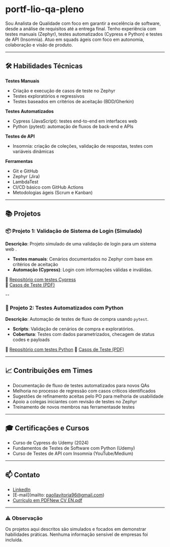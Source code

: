 # portf-lio-qa-pleno

Sou Analista de Qualidade com foco em garantir a excelência de software, desde a análise de requisitos até a entrega final. Tenho experiência com testes manuais (Zephyr), testes automatizados (Cypress e Python) e testes de API (Insomnia). Atuo em squads ágeis com foco em autonomia, colaboração e visão de produto.

---

## 🛠️ Habilidades Técnicas

**Testes Manuais**
- Criação e execução de casos de teste no Zephyr
- Testes exploratórios e regressivos
- Testes baseados em critérios de aceitação (BDD/Gherkin)

**Testes Automatizados**
- Cypress (JavaScript): testes end-to-end em interfaces web
- Python (pytest): automação de fluxos de back-end e APIs

**Testes de API**
- Insomnia: criação de coleções, validação de respostas, testes com variáveis dinâmicas

**Ferramentas**
- Git e GitHub
- Zephyr (Jira)
- LambdaTest
- CI/CD básico com GitHub Actions
- Metodologias ágeis (Scrum e Kanban)

---

## 📚 Projetos

### 📦 Projeto 1: Validação de Sistema de Login (Simulado)

**Descrição**: Projeto simulado de uma validação de login para um sistema web .

- **Testes manuais**: Cenários documentados no Zephyr com base em critérios de aceitação
- **Automação (Cypress)**: Login com informações válidas e inválidas.

🔗 [Repositório com testes Cypress](#)  
📄 [Casos de Teste (PDF)](#)

--

### 🧾 Projeto 2: Testes Automatizados com Python

**Descrição**: Automação de testes de fluxo de compra usando `pytest`.

- **Scripts**: Validação de cenários de compra e exploratórios. 
- **Cobertura**: Testes com dados parametrizados, checagem de status codes e payloads

🔗 [Repositório com testes Python](#)
📄 [Casos de Teste (PDF)](#)


---

## 📈 Contribuições em Times

- Documentação de fluxo de testes automatizados para novos QAs
- Melhoria no processo de regressão com casos críticos identificados
- Sugestões de refinamento aceitas pelo PO para melhoria de usabilidade
- Apoio a colegas iniciantes com revisão de testes no Zephyr
- Treinamento de novos membros nas ferramentasde testes

---

## 🎓 Certificações e Cursos

- Curso de Cypress do Udemy (2024)
- Fundamentos de Testes de Software com Python (Udemy)
- Curso de Testes de API com Insomnia (YouTube/Medium)

---

## 📫 Contato

- [LinkedIn](#)
- [E-mail](mailto: paollavitoria96@gmail.com)
- [Currículo em PDF]()[New CV EN.pdf](https://github.com/user-attachments/files/22061793/New.CV.EN.pdf)


---

### ⚠️ Observação

Os projetos aqui descritos são simulados e focados em demonstrar habilidades práticas. Nenhuma informação sensível de empresas foi incluída.

